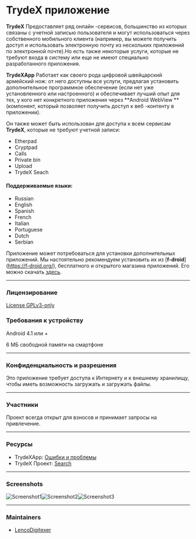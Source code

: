 # TrydeX приложение
**TrydeX** Предоставляет ряд онлайн -сервисов, большинство из которых связаны с учетной записью пользователя и могут использоваться через собственного мобильного клиента (например, вы можете получить доступ и использовать электронную почту из нескольких приложений по электронной почте).Но есть также некоторые услуги, которые не требуют входа в систему или еще не имеют специально разработанного приложения.

**TrydeXApp** Работает как своего рода цифровой швейцарский армейский нож: от него доступны все услуги, предлагая установить дополнительное программное обеспечение (если нет уже установленного или настроенного) и обеспечивает лучший опыт для тех, у кого нет конкретного приложения через **Android WebView ** (компонент, который позволяет получить доступ к веб -контенту в приложении).

Он также может быть использован для доступа к всем сервисам **TrydeX**, которые не требуют учетной записи:
* Etherpad
* Cryptpad
* Calls
* Private bin
* Upload
* TrydeX Seach

#### Поддерживаемые языки:
* Russian
* English
* Spanish
* French
* Italian
* Portuguese
* Dutch
* Serbian

Приложение может потребоваться для установки дополнительных приложений. Мы настоятельно рекомендуем установить их из [**f-droid**] (https://f-droid.org/), бесплатного и открытого магазина приложений. Его можно скачать [здесь](https://f-droid.org/fdroid.apk).

---
### Лицензирование
[License GPLv3-only](https://github.com/LencoDigitexer/trydex_app/src/branch/master/LICENCE.txt)

### Требования к устройству
Android 4.1 или +

6 МБ свободной памяти на смартфоне

---
### Конфиденциальность и разрешения<a name="privacy"></a>
Это приложение требует доступа к Интернету и к внешнему хранилищу, чтобы иметь возможность загружать и загружать файлы.

---
### Участники
Проект всегда открыт для взносов и принимает запросы на привлечение.

---
### Ресурсы
* TrydeXApp: [Ошибки и проблемы](https://github.com/LencoDigitexer/trydex_app/issues)
* TrydeX Проект: [Search](https://trydex.tk)

---
### Screenshots
![Screenshot1](app/src/main/assets/screen1.jpg)![Screenshot2](app/src/main/assets/screen2.jpg)![Screenshot3](app/src/main/assets/screen3.jpg)

---
### Maintainers
- [LencoDigitexer](https://github.com/LencoDigitexer)
